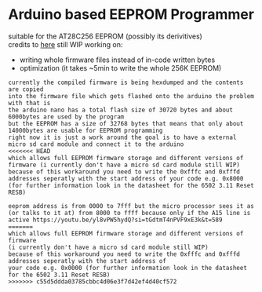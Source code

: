 # Arduino based EEPROM Programmer
suitable for the AT28C256 EEPROM (possibly its derivitives)  
credits to [here](https://github.com/beneater/eeprom-programmer)
still WIP working on:  
- writing whole firmware files instead of in-code written bytes
- optimization (it takes ~5min to write the whole 256K EEPROM)  

  
```
currently the compiled firmware is being hexdumped and the contents are copied 
into the firmware file which gets flashed onto the arduino the problem with that is 
the arduino nano has a total flash size of 30720 bytes and about 6000bytes are used by the program
but the EEPROM has a size of 32768 bytes that means that only about 14000bytes are usable for EEPROM programming
right now it is just a work around the goal is to have a external micro sd card module and connect it to the arduino 
<<<<<<< HEAD
which allows full EEPROM firmware storage and different versions of firmware (i currently don't have a micro sd card module still WIP)  
because of this workaround you need to write the 0xfffc and 0xfffd addresses seperatly with the start address of your code e.g. 0x8000 (for further information look in the datasheet for the 6502 3.11 Reset RESB)  

eeprom address is from 0000 to 7fff but the micro processor sees it as (or talks to it at) from 8000 to ffff because only if the A15 line is active https://youtu.be/yl8vPW5hydQ?si=tGdtmT4nPVF9xE3k&t=589 
=======
which allows full EEPROM firmware storage and different versions of firmware
(i currently don't have a micro sd card module still WIP)  
because of this workaround you need to write the 0xfffc and 0xfffd addresses seperatly with the start address of
your code e.g. 0x0000 (for further information look in the datasheet for the 6502 3.11 Reset RESB)  
>>>>>>> c55d5ddda03785cbbc4d06e3f7d42ef4d40cf572

```
  
 
